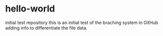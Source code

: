 # hello-world
initial test repository
this is an initial test of the braching system in GitHub
adding info to differentiate the file data.
